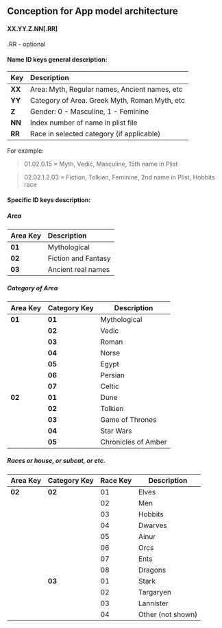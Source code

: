 ## Conception for App model architecture

#### XX.YY.Z.NN[.RR]

.RR - optional

#### Name ID keys general description:

| Key            | Description                                    |
| :------------- | :-------------                                 |
| **XX**         | Area: Myth, Regular names, Ancient names, etc  |
| **YY**         | Category of Area. Greek Myth, Roman Myth, etc  |
| **Z**          | Gender: 0 - Masculine, 1 - Feminine            |
| **NN**         | Index number of name in plist file             |
| **RR**         | Race in selected category (if applicable)      |

For example:
> 01.02.0.15 = Myth, Vedic, Masculine, 15th name in Plist

> 02.02.1.2.03 = Fiction, Tolkien, Feminine, 2nd name in Plist, Hobbits race

#### Specific ID keys description:
##### Area
| Area Key       | Description          |
| :------------- | :-------------       |
| **01**         | Mythological         |
| **02**         | Fiction and Fantasy  |
| **03**         | Ancient real names   |

##### Category of Area
| Area Key       | Category Key     | Description         |
| :------------- | :-------------   | ------              |
| **01**         | **01**           | Mythological        |
|                | **02**           | Vedic               |
|                | **03**           | Roman               |
|                | **04**           | Norse               |
|                | **05**           | Egypt               |
|                | **06**           | Persian             |
|                | **07**           | Celtic              |
| **02**         | **01**           | Dune                |
|                | **02**           | Tolkien             |
|                | **03**           | Game of Thrones     |
|                | **04**           | Star Wars           |
|                | **05**           | Chronicles of Amber |

##### Races or house, or subcat, or etc.
| Area Key       | Category Key   | Race Key | Description       |
| :------------- | :------------- | ------   | -----             |
| **02**         | **02**         | 01       | Elves             |
|                |                | 02       | Men               |
|                |                | 03       | Hobbits           |
|                |                | 04       | Dwarves           |
|                |                | 05       | Ainur             |
|                |                | 06       | Orcs              |
|                |                | 07       | Ents              |
|                |                | 08       | Dragons           |
|                | **03**         | 01       | Stark             |
|                |                | 02       | Targaryen         |
|                |                | 03       | Lannister         |
|                |                | 04       | Other (not shown) |
